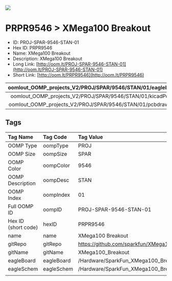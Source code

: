 


  
![][im]
# PRPR9546 > XMega100 Breakout

- ID: PROJ-SPAR-9546-STAN-01
- Hex ID: PRPR9546
- Name: XMega100 Breakout
- Description: XMega100 Breakout
- Long Link: [http://oom.lt/PROJ-SPAR-9546-STAN-01](http://oom.lt/PROJ-SPAR-9546-STAN-01)
- Short Link: [http://oom.lt/PRPR9546](http://oom.lt/PRPR9546)
  

|oomlout_OOMP_projects_V2/PROJ/SPAR/9546/STAN/01/eagleImage.png|oomlout_OOMP_projects_V2/PROJ/SPAR/9546/STAN/01/eagleSchemImage.png|oomlout_OOMP_projects_V2/PROJ/SPAR/9546/STAN/01/kicadPcb3dFront.png|oomlout_OOMP_projects_V2/PROJ/SPAR/9546/STAN/01/kicadPcb3dBack.png|
| :---: | :---: | :---: | :---: |
|oomlout_OOMP_projects_V2/PROJ/SPAR/9546/STAN/01/kicadPcb3d.png|oomlout_OOMP_projects_V2/PROJ/SPAR/9546/STAN/01/bomBack.png|oomlout_OOMP_projects_V2/PROJ/SPAR/9546/STAN/01/bomFront.png|oomlout_OOMP_projects_V2/PROJ/SPAR/9546/STAN/01/pcbdraw.svg|
|oomlout_OOMP_projects_V2/PROJ/SPAR/9546/STAN/01/pcbdrawBack.svg||||

## Tags
  

|Tag Name|Tag Code|Tag Value|
| :--- | :--- | :--- |
|OOMP Type|oompType|PROJ|
|OOMP Size|oompSize|SPAR|
|OOMP Color|oompColor|9546|
|OOMP Description|oompDesc|STAN|
|OOMP Index|oompIndex|01|
|Full OOMP ID|oompID|PROJ-SPAR-9546-STAN-01|
|Hex ID (short code)|hexID|PRPR9546|
|name|name|XMega100 Breakout|
|gitRepo|gitRepo|https://github.com/sparkfun/XMega100_Breakout|
|gitName|gitName|XMega100_Breakout|
|eagleBoard|eagleBoard|/Hardware/SparkFun_XMega100_Breakout.brd|
|eagleSchem|eagleSchem|/Hardware/SparkFun_XMega100_Breakout.sch|
||||



[im]: PROJ/SPAR/9546/STAN/01/kicadPcb3d_450.png
